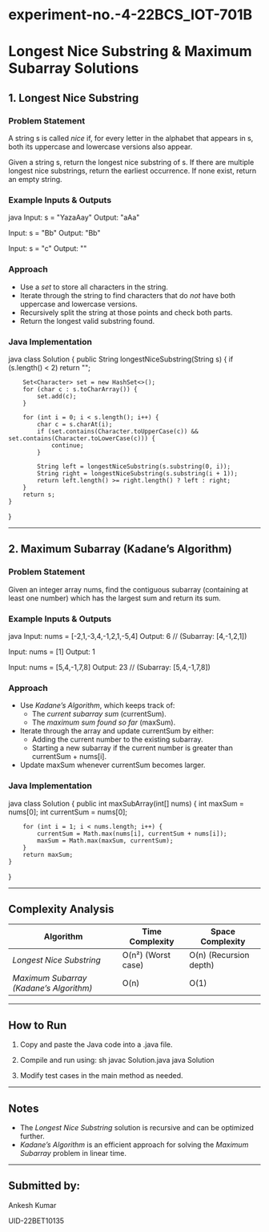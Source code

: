 # experiment-no.-4-22BCS_IOT-701B
# Longest Nice Substring & Maximum Subarray Solutions

## 1. Longest Nice Substring

### Problem Statement

A string s is called *nice* if, for every letter in the alphabet that appears in s, both its uppercase and lowercase versions also appear.

Given a string s, return the longest nice substring of s. If there are multiple longest nice substrings, return the earliest occurrence. If none exist, return an empty string.

### Example Inputs & Outputs

java
Input: s = "YazaAay"
Output: "aAa"

Input: s = "Bb"
Output: "Bb"

Input: s = "c"
Output: ""


### Approach

- Use a *set* to store all characters in the string.
- Iterate through the string to find characters that do *not* have both uppercase and lowercase versions.
- Recursively split the string at those points and check both parts.
- Return the longest valid substring found.

### Java Implementation

java
class Solution {
    public String longestNiceSubstring(String s) {
        if (s.length() < 2) return "";

        Set<Character> set = new HashSet<>();
        for (char c : s.toCharArray()) {
            set.add(c);
        }

        for (int i = 0; i < s.length(); i++) {
            char c = s.charAt(i);
            if (set.contains(Character.toUpperCase(c)) && set.contains(Character.toLowerCase(c))) {
                continue;
            }

            String left = longestNiceSubstring(s.substring(0, i));
            String right = longestNiceSubstring(s.substring(i + 1));
            return left.length() >= right.length() ? left : right;
        }
        return s;
    }
}


---

## 2. Maximum Subarray (Kadane’s Algorithm)

### Problem Statement

Given an integer array nums, find the contiguous subarray (containing at least one number) which has the largest sum and return its sum.

### Example Inputs & Outputs

java
Input: nums = [-2,1,-3,4,-1,2,1,-5,4]
Output: 6  // (Subarray: [4,-1,2,1])

Input: nums = [1]
Output: 1

Input: nums = [5,4,-1,7,8]
Output: 23  // (Subarray: [5,4,-1,7,8])


### Approach

- Use *Kadane’s Algorithm*, which keeps track of:
  - The *current subarray sum* (currentSum).
  - The *maximum sum found so far* (maxSum).
- Iterate through the array and update currentSum by either:
  - Adding the current number to the existing subarray.
  - Starting a new subarray if the current number is greater than currentSum + nums[i].
- Update maxSum whenever currentSum becomes larger.

### Java Implementation

java
class Solution {
    public int maxSubArray(int[] nums) {
        int maxSum = nums[0];
        int currentSum = nums[0];
        
        for (int i = 1; i < nums.length; i++) {
            currentSum = Math.max(nums[i], currentSum + nums[i]);
            maxSum = Math.max(maxSum, currentSum);
        }
        return maxSum;
    }
}


---

## Complexity Analysis

| Algorithm                                 | Time Complexity      | Space Complexity         |
| ----------------------------------------- | -------------------- | ------------------------ |
| *Longest Nice Substring*                | O(n²) (Worst case) | O(n) (Recursion depth) |
| *Maximum Subarray (Kadane’s Algorithm)* | O(n)               | O(1)                   |

---

## How to Run

1. Copy and paste the Java code into a .java file.
2. Compile and run using:
   sh
   javac Solution.java
   java Solution
   
3. Modify test cases in the main method as needed.

---

## Notes

- The *Longest Nice Substring* solution is recursive and can be optimized further.
- *Kadane’s Algorithm* is an efficient approach for solving the *Maximum Subarray* problem in linear time.

---

## Submitted by:

Ankesh Kumar


UID-22BET10135

